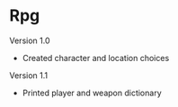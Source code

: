 # Rpg
Version 1.0
- Created character and location choices

Version 1.1
- Printed player and weapon dictionary